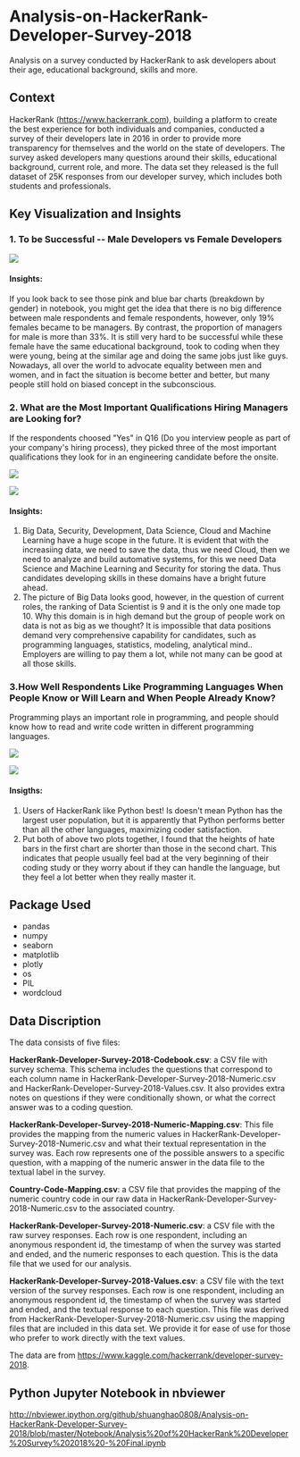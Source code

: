 # Analysis-on-HackerRank-Developer-Survey-2018
Analysis on a survey conducted by HackerRank to ask developers about their age, educational background, skills and more.

## Context
HackerRank (https://www.hackerrank.com), building a platform to create the best experience for both individuals and companies, conducted a survey of their developers late in 2016 in order to provide more transparency for themselves and the world on the state of developers. The survey asked developers many questions around their skills, educational background, current role, and more. The data set they released is the full dataset of 25K responses from our developer survey, which includes both students and professionals.

## Key Visualization and Insights

### 1. To be Successful -- Male Developers vs Female Developers

![](https://github.com/shuanghao0808/Analysis-on-HackerRank-Developer-Survey-2018/blob/master/Visualization%20Images/11.%20If%20Respondent%20is%20Manager%20by%20Gender.png)

#### Insights:
If you look back to see those pink and blue bar charts (breakdown by gender) in notebook, you might get the idea that there is no big difference between male respondents and female respondents, however, only 19% females became to be managers. By contrast, the proportion of managers for male is more than 33%. It is still very hard to be successful while these female have the same educational background, took to coding when they were young, being at the similar age and doing the same jobs just like guys. Nowadays, all over the world to advocate equality between men and women, and in fact the situation is become better and better, but many people still hold on biased concept in the subconscious.


### 2. What are the Most Important Qualifications Hiring Managers are Looking for?
If the respondents choosed "Yes" in Q16 (Do you interview people as part of your company's hiring process),   they picked three of the most important qualifications they look for in an engineering candidate before the onsite.

![](https://github.com/shuanghao0808/Analysis-on-HackerRank-Developer-Survey-2018/blob/master/Visualization%20Images/12.%20Most%20Important%20Qualifications.png)

![](https://github.com/shuanghao0808/Analysis-on-HackerRank-Developer-Survey-2018/blob/master/Visualization%20Images/9.%20How%20Many%20Respondents%20in%20Top%2010%20Roles.png)

#### Insights:
1. Big Data, Security, Development, Data Science, Cloud and Machine Learning have a huge scope in the future. It is evident that with the increasiing data, we need to save the data, thus we need Cloud, then we need to analyze and build automative systems, for this we need Data Science and Machine Learning and Security for storing the data. Thus candidates developing skills in these domains have a bright future ahead.
2. The picture of Big Data looks good, however, in the question of current roles, the ranking of Data Scientist is 9 and it is the only one made top 10. Why this domain is in high demand but the group of people work on data is not as big as we thought? It is impossible that data positions demand very comprehensive capability for candidates, such as programming languages, statistics, modeling, analytical mind.. Employers are willing to pay them a lot, while not many can be good at all those skills.


### 3.How Well Respondents Like Programming Languages When People Know or Will Learn and When People Already Know?
Programming plays an important role in programming, and people should know how to read and write code written in different programming languages.

![](https://github.com/shuanghao0808/Analysis-on-HackerRank-Developer-Survey-2018/blob/master/Visualization%20Images/13.%20Popularity%20of%20Languages%20that%20People%20Will%20Learn.png)

![](https://github.com/shuanghao0808/Analysis-on-HackerRank-Developer-Survey-2018/blob/master/Visualization%20Images/14.%20Popularity%20of%20Languages%20that%20People%20Already%20Know.png)

#### Insigths:
1. Users of HackerRank like Python best! Is doesn't mean Python has the largest user population, but it is apparently that Python performs better than all the other languages, maximizing coder satisfaction.
2. Put both of above two plots together, I found that the heights of hate bars in the first chart are shorter than those in the second chart. This indicates that people usually feel bad at the very beginning of their coding study or they worry about if they can handle the language, but they feel a lot better when they really master it. 


## Package Used
- pandas
- numpy
- seaborn
- matplotlib
- plotly
- os
- PIL
- wordcloud

## Data Discription
The data consists of five files:

<b>HackerRank-Developer-Survey-2018-Codebook.csv</b>: 
a CSV file with survey schema. This schema includes the questions that correspond to each column name in HackerRank-Developer-Survey-2018-Numeric.csv and HackerRank-Developer-Survey-2018-Values.csv. It also provides extra notes on questions if they were conditionally shown, or what the correct answer was to a coding question.

<b>HackerRank-Developer-Survey-2018-Numeric-Mapping.csv</b>: This file provides the mapping from the numeric values in HackerRank-Developer-Survey-2018-Numeric.csv and what their textual representation in the survey was. Each row represents one of the possible answers to a specific question, with a mapping of the numeric answer in the data file to the textual label in the survey.

<b>Country-Code-Mapping.csv</b>: 
a CSV file that provides the mapping of the numeric country code in our raw data in HackerRank-Developer-Survey-2018-Numeric.csv to the associated country.

<b>HackerRank-Developer-Survey-2018-Numeric.csv</b>: 
a CSV file with the raw survey responses. Each row is one respondent, including an anonymous respondent id, the timestamp of when the survey was started and ended, and the numeric responses to each question. This is the data file that we used for our analysis.


<b>HackerRank-Developer-Survey-2018-Values.csv</b>: 
a CSV file with the text version of the survey responses. Each row is one respondent, including an anonymous respondent id, the timestamp of when the survey was started and ended, and the textual response to each question. This file was derived from HackerRank-Developer-Survey-2018-Numeric.csv using the mapping files that are included in this data set. We provide it for ease of use for those who prefer to work directly with the text values.

The data are from https://www.kaggle.com/hackerrank/developer-survey-2018.



## Python Jupyter Notebook in nbviewer
http://nbviewer.ipython.org/github/shuanghao0808/Analysis-on-HackerRank-Developer-Survey-2018/blob/master/Notebook/Analysis%20of%20HackerRank%20Developer%20Survey%202018%20-%20Final.ipynb
